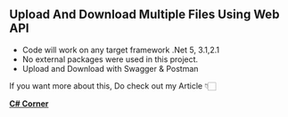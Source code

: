 ## Upload And Download Multiple Files Using Web API

 - Code will work on any target framework .Net 5, 3.1,2.1
 - No external packages were used in this project.
 - Upload and Download with Swagger & Postman

If you want more about this, Do check out my Article 👇🏻

[**C# Corner**](https://www.c-sharpcorner.com/article/upload-and-download-multiple-files-using-web-api/ "C# Corner")
